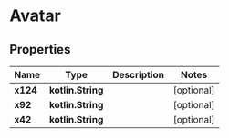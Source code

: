 
# Avatar

## Properties
Name | Type | Description | Notes
------------ | ------------- | ------------- | -------------
**x124** | **kotlin.String** |  |  [optional]
**x92** | **kotlin.String** |  |  [optional]
**x42** | **kotlin.String** |  |  [optional]



